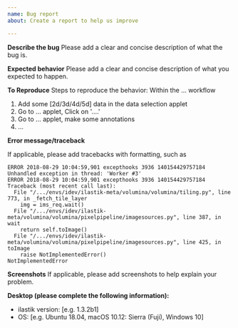 ```yaml
---
name: Bug report
about: Create a report to help us improve

---
```


**Describe the bug**
Please add a clear and concise description of what the bug is.

**Expected behavior**
Please add a clear and concise description of what you expected to happen.

**To Reproduce**
Steps to reproduce the behavior:
Within the ... workflow
1. Add some [2d/3d/4d/5d] data in the data selection applet
2. Go to ... applet, Click on '....'
3. Go to ... applet, make some annotations
4. ...

**Error message/traceback**

If applicable, please add tracebacks with formatting, such as

```pytb
ERROR 2018-08-29 10:04:59,901 excepthooks 3936 140154429757184 Unhandled exception in thread: 'Worker #3'
ERROR 2018-08-29 10:04:59,901 excepthooks 3936 140154429757184 Traceback (most recent call last):
  File "/.../envs/idev/ilastik-meta/volumina/volumina/tiling.py", line 773, in _fetch_tile_layer
    img = ims_req.wait()
  File "/.../envs/idev/ilastik-meta/volumina/volumina/pixelpipeline/imagesources.py", line 387, in wait
    return self.toImage()
  File "/.../envs/idev/ilastik-meta/volumina/volumina/pixelpipeline/imagesources.py", line 425, in toImage
    raise NotImplementedError()
NotImplementedError

```


**Screenshots**
If applicable, please add screenshots to help explain your problem.


**Desktop (please complete the following information):**
 - ilastik version: [e.g. 1.3.2b1]
 - OS: [e.g. Ubuntu 18.04, macOS 10.12: Sierra (Fuji), Windows 10]
